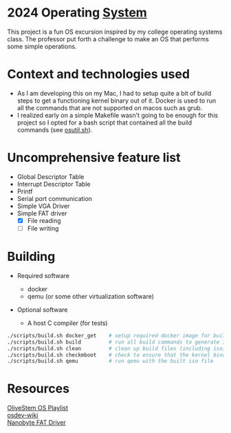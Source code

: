 # 2024 Operating [System](System)
This project is a fun OS excursion inspired by my college operating systems class. The professor put forth a challenge to 
make an OS that performs some simple operations.

# Context and technologies used
- As I am developing this on my Mac, I had to setup quite a bit of build steps to get a functioning kernel binary out of it.
  Docker is used to run all the commands that are not supported on macos such as grub.
- I realized early on a simple Makefile wasn't going to be enough for this project so I opted for a bash script that contained
  all the build commands (see [osutil.sh](https://github.com/rfmineguy/2024_barebones_os/blob/master/scripts/osutil.sh)).

# Uncomprehensive feature list
- Global Descriptor Table
- Interrupt Descriptor Table
- Printf
- Serial port communication
- Simple VGA Driver
- Simple FAT driver
   - [X] File reading
   - [ ] File writing

# Building
- Required software
   + docker
   + qemu (or some other virtualization software)

- Optional software
   + A host C compiler (for tests)

```bash
./scripts/build.sh docker_get    # setup required docker image for build
./scripts/build.sh build         # run all build commands to generate iso
./scripts/build.sh clean         # clean up build files (including iso)
./scripts/build.sh checkmboot    # check to ensure that the kernel binary is multiboot enabled
./scripts/build.sh qemu          # run qemu with the built iso file
```

# Resources
[OliveStem OS Playlist](https://youtube.com/playlist?list=PL2EF13wm-hWAglI8rRbdsCPq_wRpYvQQy&si=q2oYblMfOZJexLc9)<br>
[osdev-wiki](https://wiki.osdev.org/Expanded_Main_Page)<br>
[Nanobyte FAT Driver](https://www.youtube.com/watch?v=7o3qx66uLz8)<br>

